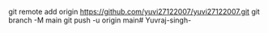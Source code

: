 git remote add origin https://github.com/yuvi27122007/yuvi27122007.git
git branch -M main
git push -u origin main# Yuvraj-singh-
